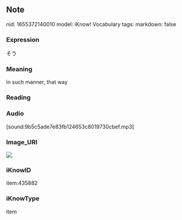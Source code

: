 ## Note
nid: 1655372140010
model: iKnow! Vocabulary
tags: 
markdown: false

### Expression
そう

### Meaning
in such manner, that way

### Reading


### Audio
[sound:9b5c5ade7e83fb124653c8019730cbef.mp3]

### Image_URI
<img src="f7ca9bae2a0063ddb46f39caa6be08e3.jpg">

### iKnowID
item:435882

### iKnowType
item
